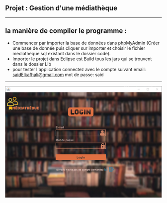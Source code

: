Projet : Gestion d'une médiathèque
----------------------------------

------------------------------------------
la manière de compiler le programme :
------------------------------------------
 * Commencer par importer la base de données dans phpMyAdmin (Créer une base de donnée puis cliquer sur importer et choisir le fichier mediatheque.sql existant dans le dossier code).
 * Importer le projet dans Eclipse est Build tous les jars qui se trouvent  dans le dossier Lib
 * pour tester l'application connectez avec le compte suivant
  email:  saidElkafhali@gmail.com
  mot de passe: said
------------------------------------------
<img src="project_images\picture1.png">


